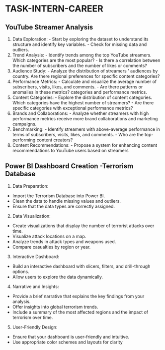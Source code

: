 # TASK-INTERN-CAREER
## YouTube Streamer Analysis
1. Data Exploration: - Start by exploring the dataset to understand its structure and identify key variables. - Check for missing data and outliers. 
2. Trend Analysis: - Identify trends among the top YouTube streamers. Which categories are the most popular? - Is there a correlation between the number of subscribers and the number of likes or comments? 
3. Audience Study: - Analyze the distribution of streamers ' audiences by country. Are there regional preferences for specific content categories? 
4. Performance Metrics: - Calculate and visualize the average number of subscribers, visits, likes, and comments. - Are there patterns or anomalies in these metrics? categories and performance metrics.
5. Content Categories: - Explore the distribution of content categories. Which categories have the highest number of streamers? - Are there specific categories with exceptional performance metrics?
6. Brands and Collaborations: - Analyze whether streamers with high performance metrics receive more brand collaborations and marketing campaigns. 
7. Benchmarking: - Identify streamers with above-average performance in terms of subscribers, visits, likes, and comments. - Who are the top-performing content creators? 
8. Content Recommendations: - Propose a system for enhancing content recommendations to YouTube users based on streamers

## Power BI Dashboard Creation -Terrorism Database
1. Data Preparation:
- Import the Terrorism Database into Power BI.
- Clean the data to handle missing values and outliers.
- Ensure that the data types are correctly assigned.
2. Data Visualization:
- Create visualizations that display the number of terrorist attacks over time.
- Visualize attack locations on a map.
- Analyze trends in attack types and weapons used.
- Compare casualties by region or year.
3. Interactive Dashboard:
- Build an interactive dashboard with slicers, filters, and drill-through options.
- Allow users to explore the data dynamically.
4. Narrative and Insights:
- Provide a brief narrative that explains the key findings from your analysis.
- Offer insights into global terrorism trends.
- Include a summary of the most affected regions and the impact of terrorism
over time.
5. User-Friendly Design:
- Ensure that your dashboard is user-friendly and intuitive.
- Use appropriate color schemes and layouts for clarity
